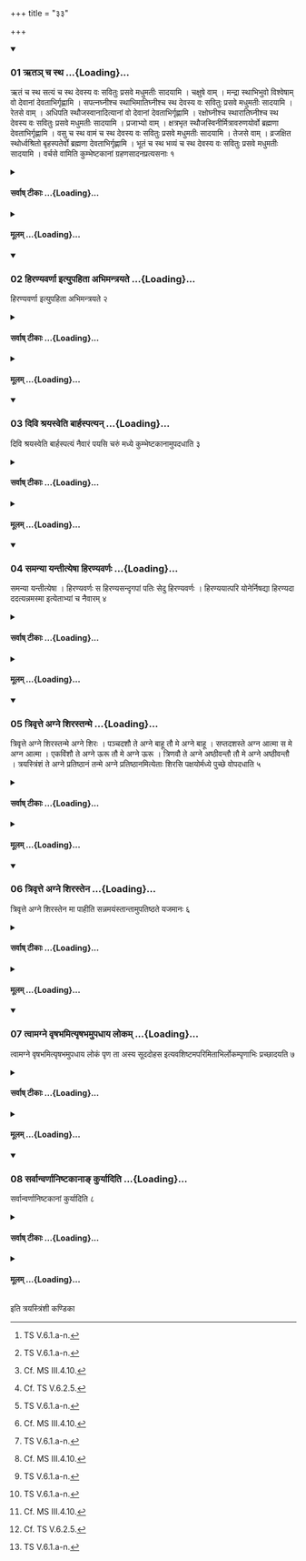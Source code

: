 +++
title = "३३"

+++

<div class="js_include" includetitle="true" newlevelforh1="3" unfilled url="/vedAH_yajuH/taittirIyam/sUtram/ApastambaH/shrautam/vishvAsa-prastutiH/16/33/01_Rta~n_cha_stha.md">
<details open><summary><h3>01 ऋतञ् च स्थ ...{Loading}...</h3></summary>

ऋतं च स्थ सत्यं च स्थ देवस्य वः सवितुः प्रसवे मधुमतीः सादयामि । चक्षुषे वाम् । मन्द्रा स्थाभिभुवो विश्वेषाम् वो देवानां देवताभिर्गृह्णामि । सपत्नघ्नीश्च स्थाभिमातिघ्नीश्च स्थ देवस्य वः सवितुः प्रसवे मधुमतीः सादयामि । रेतसे वाम् । अधिपति स्थौजस्वानादित्यानां वो देवानां देवताभिर्गृह्णामि । रक्षोघ्नीश्च स्थारातिघ्नीश्च स्थ देवस्य वः सवितुः प्रसवे मधुमतीः सादयामि । प्रजाभ्यो वाम् । क्षत्रभृत स्थौजस्विनीर्मित्रावरुणयोर्वो ब्रह्मणा देवताभिर्गृह्णामि । वसु च स्थ वामं च स्थ देवस्य वः सवितुः प्रसवे मधुमतीः सादयामि । तेजसे वाम् । व्रजक्षित स्थोर्ध्वश्रितो बृहस्पतेर्वो ब्रह्मणा देवताभिर्गृह्णामि । भूतं च स्थ भव्यं च स्थ देवस्य वः सवितुः प्रसवे मधुमतीः सादयामि । वर्चसे वामिति कुम्भेष्टकानां ग्रहणसादनप्रत्यसनाः १
</details>
</div>
<div class="js_include collapsed" newlevelforh1="4" title="सर्वाष् टीकाः" unfilled url="/vedAH_yajuH/taittirIyam/sUtram/ApastambaH/shrautam/sarvASh_TIkAH/16/33/01_Rta~n_cha_stha.md">
<details><summary><h4>सर्वाष् टीकाः ...{Loading}...</h4></summary>
<details><summary>थिते</summary>

1. are (the formulae) of taking, placing and throwing (golden pieces) for the Kumbha (Jar)-bricks.  


</details>
</details>
</div>
<div class="js_include collapsed" newlevelforh1="4" title="मूलम्" unfilled url="/vedAH_yajuH/taittirIyam/sUtram/ApastambaH/shrautam/mUlam/16/33/01_Rta~n_cha_stha.md">
<details><summary><h4>मूलम् ...{Loading}...</h4></summary>

ऋतं च स्थ सत्यं च स्थ देवस्य वः सवितुः प्रसवे मधुमतीः सादयामि । चक्षुषे वाम् । मन्द्रा स्थाभिभुवो विश्वेषाम् वो देवानां देवताभिर्गृह्णामि । सपत्नघ्नीश्च स्थाभिमातिघ्नीश्च स्थ देवस्य वः सवितुः प्रसवे मधुमतीः सादयामि । रेतसे वाम् । अधिपति स्थौजस्वानादित्यानां वो देवानां देवताभिर्गृह्णामि । रक्षोघ्नीश्च स्थारातिघ्नीश्च स्थ देवस्य वः सवितुः प्रसवे मधुमतीः सादयामि । प्रजाभ्यो वाम् । क्षत्रभृत स्थौजस्विनीर्मित्रावरुणयोर्वो ब्रह्मणा देवताभिर्गृह्णामि । वसु च स्थ वामं च स्थ देवस्य वः सवितुः प्रसवे मधुमतीः सादयामि । तेजसे वाम् । व्रजक्षित स्थोर्ध्वश्रितो बृहस्पतेर्वो ब्रह्मणा देवताभिर्गृह्णामि । भूतं च स्थ भव्यं च स्थ देवस्य वः सवितुः प्रसवे मधुमतीः सादयामि । वर्चसे वामिति कुम्भेष्टकानां ग्रहणसादनप्रत्यसनाः १
</details>
</div>
<div class="js_include" includetitle="true" newlevelforh1="3" unfilled url="/vedAH_yajuH/taittirIyam/sUtram/ApastambaH/shrautam/vishvAsa-prastutiH/16/33/02_hiraNyavarNA_ityupahitA_abhimantrayate.md">
<details open><summary><h3>02 हिरण्यवर्णा इत्युपहिता अभिमन्त्रयते ...{Loading}...</h3></summary>

हिरण्यवर्णा इत्युपहिता अभिमन्त्रयते २
</details>
</div>
<div class="js_include collapsed" newlevelforh1="4" title="सर्वाष् टीकाः" unfilled url="/vedAH_yajuH/taittirIyam/sUtram/ApastambaH/shrautam/sarvASh_TIkAH/16/33/02_hiraNyavarNA_ityupahitA_abhimantrayate.md">
<details><summary><h4>सर्वाष् टीकाः ...{Loading}...</h4></summary>
<details><summary>थिते</summary>

2. With hiraṇyavarṇāḥ....[^1] (the Adhvaryu) addresses the (Jar-bricks which are) deposited.  

[^1]: TS V.6.1.a-n.  
</details>
</details>
</div>
<div class="js_include collapsed" newlevelforh1="4" title="मूलम्" unfilled url="/vedAH_yajuH/taittirIyam/sUtram/ApastambaH/shrautam/mUlam/16/33/02_hiraNyavarNA_ityupahitA_abhimantrayate.md">
<details><summary><h4>मूलम् ...{Loading}...</h4></summary>

हिरण्यवर्णा इत्युपहिता अभिमन्त्रयते २
</details>
</div>
<div class="js_include" includetitle="true" newlevelforh1="3" unfilled url="/vedAH_yajuH/taittirIyam/sUtram/ApastambaH/shrautam/vishvAsa-prastutiH/16/33/03_divi_shrayasveti_bArhaspatyan.md">
<details open><summary><h3>03 दिवि श्रयस्वेति बार्हस्पत्यन् ...{Loading}...</h3></summary>

दिवि श्रयस्वेति बार्हस्पत्यं नैवारं पयसि चरुं मध्ये कुम्भेष्टकानामुपदधाति ३
</details>
</div>
<div class="js_include collapsed" newlevelforh1="4" title="सर्वाष् टीकाः" unfilled url="/vedAH_yajuH/taittirIyam/sUtram/ApastambaH/shrautam/sarvASh_TIkAH/16/33/03_divi_shrayasveti_bArhaspatyan.md">
<details><summary><h4>सर्वाष् टीकाः ...{Loading}...</h4></summary>
<details><summary>थिते</summary>

3. With divi śrayasva...[^1] he keeps Nīvāra-rice-pap cooked in milk[^2] and dedicated to Br̥haspati in the middle of the Jar bricks.[^3]  

[^1]: TS V.6.1.0.  

[^2]: Cf. MS III.4.10.  

[^3]: Cf. TS V.6.2.5.  
</details>
</details>
</div>
<div class="js_include collapsed" newlevelforh1="4" title="मूलम्" unfilled url="/vedAH_yajuH/taittirIyam/sUtram/ApastambaH/shrautam/mUlam/16/33/03_divi_shrayasveti_bArhaspatyan.md">
<details><summary><h4>मूलम् ...{Loading}...</h4></summary>

दिवि श्रयस्वेति बार्हस्पत्यं नैवारं पयसि चरुं मध्ये कुम्भेष्टकानामुपदधाति ३
</details>
</div>
<div class="js_include" includetitle="true" newlevelforh1="3" unfilled url="/vedAH_yajuH/taittirIyam/sUtram/ApastambaH/shrautam/vishvAsa-prastutiH/16/33/04_samanyA_yantItyeShA_hiraNyavarNaH.md">
<details open><summary><h3>04 समन्या यन्तीत्येषा हिरण्यवर्णः ...{Loading}...</h3></summary>

समन्या यन्तीत्येषा । हिरण्यवर्णः स हिरण्यसन्दृगपां पतिः सेदु हिरण्यवर्णः । हिरण्ययात्परि योनेर्निषद्या हिरण्यदा ददत्यन्नमस्मा इत्येताभ्यां च नैवारम् ४
</details>
</div>
<div class="js_include collapsed" newlevelforh1="4" title="सर्वाष् टीकाः" unfilled url="/vedAH_yajuH/taittirIyam/sUtram/ApastambaH/shrautam/sarvASh_TIkAH/16/33/04_samanyA_yantItyeShA_hiraNyavarNaH.md">
<details><summary><h4>सर्वाष् टीकाः ...{Loading}...</h4></summary>
<details><summary>थिते</summary>

4. And he addresses the Nīvāra-rice-pap (which has been kept down) with these two (verses): samanyā yanti...[^1] and with hiraṇyavarṇaḥ sa hiraṇyasaṁdr̥k....[^2]  

[^1]: TS II.5.12.q.  

[^2]: MS II.13.1.   
</details>
</details>
</div>
<div class="js_include collapsed" newlevelforh1="4" title="मूलम्" unfilled url="/vedAH_yajuH/taittirIyam/sUtram/ApastambaH/shrautam/mUlam/16/33/04_samanyA_yantItyeShA_hiraNyavarNaH.md">
<details><summary><h4>मूलम् ...{Loading}...</h4></summary>

समन्या यन्तीत्येषा । हिरण्यवर्णः स हिरण्यसन्दृगपां पतिः सेदु हिरण्यवर्णः । हिरण्ययात्परि योनेर्निषद्या हिरण्यदा ददत्यन्नमस्मा इत्येताभ्यां च नैवारम् ४
</details>
</div>
<div class="js_include" includetitle="true" newlevelforh1="3" unfilled url="/vedAH_yajuH/taittirIyam/sUtram/ApastambaH/shrautam/vishvAsa-prastutiH/16/33/05_trivRtte_agne_shirastanme.md">
<details open><summary><h3>05 त्रिवृत्ते अग्ने शिरस्तन्मे ...{Loading}...</h3></summary>

त्रिवृत्ते अग्ने शिरस्तन्मे अग्ने शिरः । पञ्चदशौ ते अग्ने बाहू तौ मे अग्ने बाहू । सप्तदशस्ते अग्न आत्मा स मे अग्न आत्मा । एकविंशौ ते अग्ने ऊरू तौ मे अग्ने ऊरू । त्रिणवौ ते अग्ने अष्ठीवन्तौ तौ मे अग्ने अष्ठीवन्तौ । त्रयस्त्रिंशं ते अग्ने प्रतिष्ठानं तन्मे अग्ने प्रतिष्ठानमित्येताः शिरसि पक्षयोर्मध्ये पुच्छे वोपदधाति ५
</details>
</div>
<div class="js_include collapsed" newlevelforh1="4" title="सर्वाष् टीकाः" unfilled url="/vedAH_yajuH/taittirIyam/sUtram/ApastambaH/shrautam/sarvASh_TIkAH/16/33/05_trivRtte_agne_shirastanme.md">
<details><summary><h4>सर्वाष् टीकाः ...{Loading}...</h4></summary>
<details><summary>थिते</summary>

5. With trivr̥t te agne śiraḥ (he places) these[^1] (Trivr̥t-bricks) on the head, on the two wings, on the central part, and[^2] on the tail (part).  

[^1]: KS XXXIX.3.  

[^2]: The context shows that there should be reading copadadhāti rather than vopadadhāti.  
</details>
</details>
</div>
<div class="js_include collapsed" newlevelforh1="4" title="मूलम्" unfilled url="/vedAH_yajuH/taittirIyam/sUtram/ApastambaH/shrautam/mUlam/16/33/05_trivRtte_agne_shirastanme.md">
<details><summary><h4>मूलम् ...{Loading}...</h4></summary>

त्रिवृत्ते अग्ने शिरस्तन्मे अग्ने शिरः । पञ्चदशौ ते अग्ने बाहू तौ मे अग्ने बाहू । सप्तदशस्ते अग्न आत्मा स मे अग्न आत्मा । एकविंशौ ते अग्ने ऊरू तौ मे अग्ने ऊरू । त्रिणवौ ते अग्ने अष्ठीवन्तौ तौ मे अग्ने अष्ठीवन्तौ । त्रयस्त्रिंशं ते अग्ने प्रतिष्ठानं तन्मे अग्ने प्रतिष्ठानमित्येताः शिरसि पक्षयोर्मध्ये पुच्छे वोपदधाति ५
</details>
</div>
<div class="js_include" includetitle="true" newlevelforh1="3" unfilled url="/vedAH_yajuH/taittirIyam/sUtram/ApastambaH/shrautam/vishvAsa-prastutiH/16/33/06_trivRtte_agne_shirastena.md">
<details open><summary><h3>06 त्रिवृत्ते अग्ने शिरस्तेन ...{Loading}...</h3></summary>

त्रिवृत्ते अग्ने शिरस्तेन मा पाहीति सन्नमयंस्तान्तामुपतिष्ठते यजमानः ६
</details>
</div>
<div class="js_include collapsed" newlevelforh1="4" title="सर्वाष् टीकाः" unfilled url="/vedAH_yajuH/taittirIyam/sUtram/ApastambaH/shrautam/sarvASh_TIkAH/16/33/06_trivRtte_agne_shirastena.md">
<details><summary><h4>सर्वाष् टीकाः ...{Loading}...</h4></summary>
<details><summary>थिते</summary>

6. The sacrificer stands praying near each (brick after it has been placed by the Adhvaryu) while changing the words trivr̥t te agne śiraḥ with tena mā pāhi....[^1]   

[^1]: Cf. KS XXXIX.5.  
</details>
</details>
</div>
<div class="js_include collapsed" newlevelforh1="4" title="मूलम्" unfilled url="/vedAH_yajuH/taittirIyam/sUtram/ApastambaH/shrautam/mUlam/16/33/06_trivRtte_agne_shirastena.md">
<details><summary><h4>मूलम् ...{Loading}...</h4></summary>

त्रिवृत्ते अग्ने शिरस्तेन मा पाहीति सन्नमयंस्तान्तामुपतिष्ठते यजमानः ६
</details>
</div>
<div class="js_include" includetitle="true" newlevelforh1="3" unfilled url="/vedAH_yajuH/taittirIyam/sUtram/ApastambaH/shrautam/vishvAsa-prastutiH/16/33/07_tvAmagne_vRShabhamityRShabhamupadhAya_lokam.md">
<details open><summary><h3>07 त्वामग्ने वृषभमित्यृषभमुपधाय लोकम् ...{Loading}...</h3></summary>

त्वामग्ने वृषभमित्यृषभमुपधाय लोकं पृण ता अस्य सूददोहस इत्यवशिष्टमपरिमिताभिर्लोकम्पृणाभिः प्रच्छादयति ७
</details>
</div>
<div class="js_include collapsed" newlevelforh1="4" title="सर्वाष् टीकाः" unfilled url="/vedAH_yajuH/taittirIyam/sUtram/ApastambaH/shrautam/sarvASh_TIkAH/16/33/07_tvAmagne_vRShabhamityRShabhamupadhAya_lokam.md">
<details><summary><h4>सर्वाष् टीकाः ...{Loading}...</h4></summary>
<details><summary>थिते</summary>

7. With tvāmagne vr̥ṣabham...[^1] having placed the Bull brick, he covers the remaining space of this layer[^2] by means of unlimited number of “space-fillers” with tā asya sūdadohasaḥ....[^3]    

[^1]: TS V.7.2.a.  

[^2]: i.e. the brick on which there is a mark of a figure of a bull Accoording to TS V.7.2.1 such a brick is to be placed in every layer. See also Āpśs XVII.1.10; 2.7; 2.13; 9.3.   

[^3]: See XVI.14.9.  
</details>
</details>
</div>
<div class="js_include collapsed" newlevelforh1="4" title="मूलम्" unfilled url="/vedAH_yajuH/taittirIyam/sUtram/ApastambaH/shrautam/mUlam/16/33/07_tvAmagne_vRShabhamityRShabhamupadhAya_lokam.md">
<details><summary><h4>मूलम् ...{Loading}...</h4></summary>

त्वामग्ने वृषभमित्यृषभमुपधाय लोकं पृण ता अस्य सूददोहस इत्यवशिष्टमपरिमिताभिर्लोकम्पृणाभिः प्रच्छादयति ७
</details>
</div>
<div class="js_include" includetitle="true" newlevelforh1="3" unfilled url="/vedAH_yajuH/taittirIyam/sUtram/ApastambaH/shrautam/vishvAsa-prastutiH/16/33/08_sarvAnvarNAniShTakAnA~N_kuryAditi.md">
<details open><summary><h3>08 सर्वान्वर्णानिष्टकानाङ् कुर्यादिति ...{Loading}...</h3></summary>

सर्वान्वर्णानिष्टकानां कुर्यादिति ८
</details>
</div>
<div class="js_include collapsed" newlevelforh1="4" title="सर्वाष् टीकाः" unfilled url="/vedAH_yajuH/taittirIyam/sUtram/ApastambaH/shrautam/sarvASh_TIkAH/16/33/08_sarvAnvarNAniShTakAnA~N_kuryAditi.md">
<details><summary><h4>सर्वाष् टीकाः ...{Loading}...</h4></summary>
<details><summary>थिते</summary>

8. The expression: “One should bring all the forms of the bricks”[^1]  

[^1]: TS V.7.8.3.  

</details>
</details>
</div>
<div class="js_include collapsed" newlevelforh1="4" title="मूलम्" unfilled url="/vedAH_yajuH/taittirIyam/sUtram/ApastambaH/shrautam/mUlam/16/33/08_sarvAnvarNAniShTakAnA~N_kuryAditi.md">
<details><summary><h4>मूलम् ...{Loading}...</h4></summary>

सर्वान्वर्णानिष्टकानां कुर्यादिति ८
</details>
</div>





  
इति त्रयस्त्रिंशी कण्डिका 
